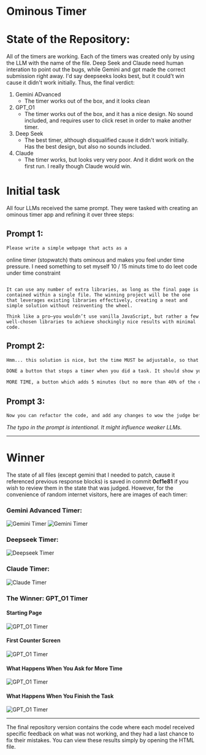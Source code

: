# Ominous Timer

# State of the Repository:

All of the timers are working. Each of the timers was created only by using the LLM with the name of the file. Deep Seek and Claude need human interation to point out the bugs, while Gemini and gpt made the correct submission right away. I'd say deepseeks looks best, but it could't win cause it didn't work initially. Thus, the final verdict:
1. Gemini ADvanced
    - The timer works out of the box, and it looks clean
2. GPT_O1
    - The timer works out of the box, and it has a nice design. No sound included, and requires user to click reset in order to make another timer.
3. Deep Seek
    - The best timer, although disqualified cause it didn't work initially. Has the best design, but also no sounds included.
4. Claude
    - The timer works, but looks very very poor. And it didnt work on the first run. I really though Claude would win.

# Initial task

All four LLMs received the same prompt. They were tasked with creating an ominous timer app and refining it over three steps:

## Prompt 1:

```markdown
Please write a simple webpage that acts as a
```

online timer (stopwatch) thats ominous and makes you feel under time pressure. I need something to set myself 10 / 15 minuts time to do leet code under time constraint
```

It can use any number of extra libraries, as long as the final page is contained within a single file. The winning project will be the one that leverages existing libraries effectively, creating a neat and simple solution without reinventing the wheel.

Think like a pro—you wouldn’t use vanilla JavaScript, but rather a few well-chosen libraries to achieve shockingly nice results with minimal code.
```

## Prompt 2:

```markdown
Hmm... this solution is nice, but the time MUST be adjustable, so that I can choose a custom timeslot if needed. An extra bonus point for two new buttons:

DONE a button that stops a timer when you did a task. It should show your result.

MORE TIME, a button which adds 5 minutes (but no more than 40% of the original time) and changes the clock to red.
```

## Prompt 3:

```markdown
Now you can refactor the code, and add any changes to wow the judge before sunmission.
```

*The typo in the prompt is intentional. It might influence weaker LLMs.*

---

# Winner

The state of all files (except gemini that I needed to patch, cause it referenced previous response blocks) is saved in commit **0cf1e81** if you wish to review them in the state that was judged. However, for the convenience of random internet visitors, here are images of each timer:

### Gemini Advanced Timer:
![Gemini Timer](assets/gemini_timer_1.png)
![Gemini Timer](assets/gemini_timer_2.png)

### Deepseek Timer:
![Deepseek Timer](assets/deepseek_timer.png)

### Claude Timer:
![Claude Timer](assets/claude_timer.png)

### The Winner: GPT_O1 Timer
#### Starting Page
![GPT_O1 Timer](assets/gpt_timer_1.png)
#### First Counter Screen
![GPT_O1 Timer](assets/gpt_timer_2.png)
#### What Happens When You Ask for More Time
![GPT_O1 Timer](assets/gpt_timer_3.png)
#### What Happens When You Finish the Task
![GPT_O1 Timer](assets/gpt_timer_4.png)

---

The final repository version contains the code where each model received specific feedback on what was not working, and they had a last chance to fix their mistakes. You can view these results simply by opening the HTML file.

